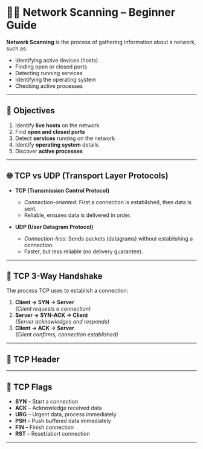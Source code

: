 # 🕵️‍♂️ Network Scanning – Beginner Guide

**Network Scanning** is the process of gathering information about a network, such as:
- Identifying active devices (hosts)
- Finding open or closed ports
- Detecting running services
- Identifying the operating system
- Checking active processes

---

## 🎯 Objectives
1. Identify **live hosts** on the network  
2. Find **open and closed ports**  
3. Detect **services** running on the network  
4. Identify **operating system** details  
5. Discover **active processes**  

---

## 🌐 TCP vs UDP (Transport Layer Protocols)
- **TCP (Transmission Control Protocol)**  
  - *Connection-oriented*: First a connection is established, then data is sent.  
  - Reliable, ensures data is delivered in order.  

- **UDP (User Datagram Protocol)**  
  - *Connection-less*: Sends packets (datagrams) without establishing a connection.  
  - Faster, but less reliable (no delivery guarantee).  

---

## 🤝 TCP 3-Way Handshake
The process TCP uses to establish a connection:

1. **Client → SYN → Server**  
   *(Client requests a connection)*  
2. **Server → SYN-ACK → Client**  
   *(Server acknowledges and responds)*  
3. **Client → ACK → Server**  
   *(Client confirms, connection established)*  

---

## 📑 TCP Header

---

## 🚩 TCP Flags
- **SYN** – Start a connection  
- **ACK** – Acknowledge received data  
- **URG** – Urgent data, process immediately  
- **PSH** – Push buffered data immediately  
- **FIN** – Finish connection  
- **RST** – Reset/abort connection  

---
